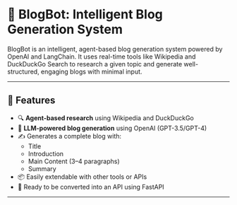 # 📝 BlogBot: Intelligent Blog Generation System

BlogBot is an intelligent, agent-based blog generation system powered by OpenAI and LangChain. It uses real-time tools like Wikipedia and DuckDuckGo Search to research a given topic and generate well-structured, engaging blogs with minimal input.

---

## 🚀 Features

- 🔍 **Agent-based research** using Wikipedia and DuckDuckGo
- 🧠 **LLM-powered blog generation** using OpenAI (GPT-3.5/GPT-4)
- ✍️ Generates a complete blog with:
  - Title
  - Introduction
  - Main Content (3–4 paragraphs)
  - Summary
- 📦 Easily extendable with other tools or APIs
- 🔧 Ready to be converted into an API using FastAPI

---


